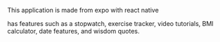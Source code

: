 This application is made from expo 
with react native

has features such as a stopwatch, exercise tracker, video tutorials, BMI calculator, 
date features, and wisdom quotes.

